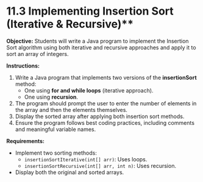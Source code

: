 # 11.3  Implementing Insertion Sort (Iterative & Recursive)**

**Objective:**
Students will write a Java program to implement the Insertion Sort algorithm using both iterative and recursive approaches and apply it to sort an array of integers.

**Instructions:**
1. Write a Java program that implements two versions of the **insertionSort** method:
   - One using **for and while loops** (iterative approach).
   - One using **recursion**.
2. The program should prompt the user to enter the number of elements in the array and then the elements themselves.
3. Display the sorted array after applying both insertion sort methods.
4. Ensure the program follows best coding practices, including comments and meaningful variable names.

**Requirements:**
- Implement two sorting methods:
  - `insertionSortIterative(int[] arr)`: Uses loops.
  - `insertionSortRecursive(int[] arr, int n)`: Uses recursion.
- Display both the original and sorted arrays.

